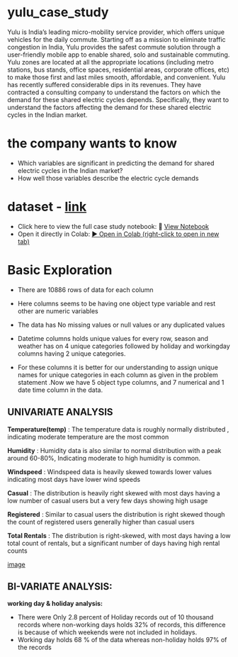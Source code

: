 # yulu_case_study
Yulu is India’s leading micro-mobility service provider, which offers unique vehicles for the daily commute. Starting off as a mission to eliminate traffic congestion in India, Yulu provides the safest commute solution through a user-friendly mobile app to enable shared, solo and sustainable commuting.
Yulu zones are located at all the appropriate locations (including metro stations, bus stands, office spaces, residential areas, corporate offices, etc) to make those first and last miles smooth, affordable, and convenient. 
Yulu has recently suffered considerable dips in its revenues. They have contracted a consulting company to understand the factors on which the demand for these shared electric cycles depends. Specifically, they want to understand the factors affecting the demand for these shared electric cycles in the Indian market.
# the company wants to know
- Which variables are significant in predicting the demand for shared electric cycles in the Indian market?
- How well those variables describe the electric cycle demands
# dataset - [link](https://d2beiqkhq929f0.cloudfront.net/public_assets/assets/000/001/428/original/bike_sharing.csv?1642089089)

- Click here to view the full case study notebook:
📘 [View Notebook](Yulu.ipynb)
- Open it directly in Colab:  [▶️ Open in Colab (right-click to open in new tab)](https://colab.research.google.com/drive/1W0CqPQukjjhwfaMl6nTZaYWC-KL49mPC)

# Basic Exploration
- There are 10886 rows of data for each column
- Here columns seems to be having one object type variable and rest other are numeric variables
- The data has No missing values or null values or any duplicated values
- Datetime columns holds unique values for every row, season and weather has on 4 unique categories followed by holiday and workingday columns having 2 unique categories.

- For these columns it is better for our understanding to assign unique names for unique categories in each column as given in the problem statement .Now we have 5 object type columns, and 7 numerical and 1 date time column in the data.

## UNIVARIATE ANALYSIS
**Temperature(temp)** :  The temperature data is roughly normally distributed , indicating moderate temperature  are the most common

**Humidity**  : Humidity data is also similar to normal distribution with a peak around 60-80%, Indicating moderate to high humidity is common.

**Windspeed** :  Windspeed data is heavily skewed towards lower values indicating most days have lower wind speeds

**Casual** : The distribution is heavily right skewed with most days having  a low number of casual users  but a very few days showing high usage

**Registered** : Similar to casual users the distribution is right skewed  though the count of registered users generally higher than casual users 

**Total Rentals** :  The distribution is right-skewed, with most days having a low total count of rentals, but a significant number of days having high rental counts

[image](https://github.com/santoshom1/yulu_case_study/blob/e8ea4124ea1085a408bf0dbdb15838db248560c2/Uni-variate.png)

## BI-VARIATE ANALYSIS:
**working day & holiday analysis:**
- There were Only 2.8 percent of Holiday records out of 10 thousand records where non-working days holds 32% of records, this difference is because of which weekends were not included in holidays.
- Working day holds 68 % of the data whereas non-holiday holds 97% of the records
